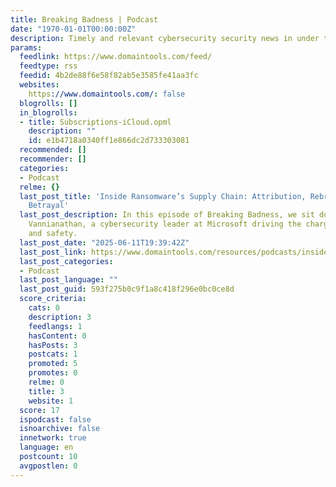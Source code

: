 ```yaml
---
title: Breaking Badness | Podcast
date: "1970-01-01T00:00:00Z"
description: Timely and relevant cybersecurity security news in under thirty minutes.
params:
  feedlink: https://www.domaintools.com/feed/
  feedtype: rss
  feedid: 4b2de88f6e58f82ab5e3585fe41aa3fc
  websites:
    https://www.domaintools.com/: false
  blogrolls: []
  in_blogrolls:
  - title: Subscriptions-iCloud.opml
    description: ""
    id: e1b4718a0340ff1e866dc2d733303081
  recommended: []
  recommender: []
  categories:
  - Podcast
  relme: {}
  last_post_title: 'Inside Ransomware’s Supply Chain: Attribution, Rebrands, and Affiliate
    Betrayal'
  last_post_description: In this episode of Breaking Badness, we sit down with Raji
    Vannianathan, a cybersecurity leader at Microsoft driving the charge on AI security
    and safety.
  last_post_date: "2025-06-11T19:39:42Z"
  last_post_link: https://www.domaintools.com/resources/podcasts/inside-ransomwares-supply-chain-attribution-rebrands-and-affiliate-betrayal/
  last_post_categories:
  - Podcast
  last_post_language: ""
  last_post_guid: 593f275b0c9f1a8c418f296e0bc0ce8d
  score_criteria:
    cats: 0
    description: 3
    feedlangs: 1
    hasContent: 0
    hasPosts: 3
    postcats: 1
    promoted: 5
    promotes: 0
    relme: 0
    title: 3
    website: 1
  score: 17
  ispodcast: false
  isnoarchive: false
  innetwork: true
  language: en
  postcount: 10
  avgpostlen: 0
---
```

